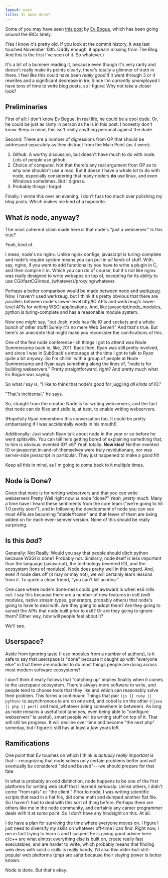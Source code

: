 ```yaml
---
layout: post
title: Is node done?
---
```


Some of you may have seen [this post](https://gitlab.com/ev/evbogue/blob/master/content/nodeisdone.md) by [Ev Bogue](http://evbogue.com), which has been going around the IRCs lately.

(Yes I know it's pretty old. If you look at the commit history, it was last touched November 13th. Oddly enough, it appears missing from The Blog. And this is the first I've seen of it. So whatever.)

It's a bit of a bummer reading it, because even though it's very ranty and doesn't really make its points clearly, there's totally a glimmer of truth in there. I feel like this could have been *really good* if it went through 3 or 4 rewrites and a significant decrease in ire. Since I'm *currently unemployed* I have tons of time to write blog posts, so I figure: Why not take a closer look?

## Preliminaries

First of all: I don't know Ev Bogue. In real life, he could be a cool dude. Or, he could be just as ranty in person as he is in this post. I honestly don't know. Keep in mind, this isn't really anything personal against the dude.

Second: There are a number of digressions from OP that should be addressed separately as they distract from the Main Point (as it were):

1. Github. A worthy discussion, but doesn't have much to do with node. Lots of people use github.
2. Choice of computer. Not that there's any real argument from OP as to why one shouldn't use a mac. But it doesn't have a whole lot to do with node, especially considering that many noders **do** use linux, and even Windows sometimes. But I digress.
3. Probably things I forgot.

Finally: I wrote this over an evening. I don't fuss too much over polishing my blog posts. Which makes me kind of a hypocrite.

## What *is* node, anyway?

The most coherent claim made here is that node's "just a webserver." Is this true?

Yeah, kind of.

I mean, node's no nginx. Unlike nginx configs, javascript is turing-complete and node's require system means you can pull in *all kinds* of stuff. With, say, nginx, if you want to add functionality you have to write a plugin in C, and then compile it in. Which you can do of course, but it's not like nginx was really designed to write webapps on top of, excepting for its ability to use CGI/fastCGI/mod_{whatever}/proxying/whatever.

Perhaps a better comparison would be made between node and [werkzeug](http://werkzeug.pocoo.org/). Now, I haven't used werkzeug, but I think it's pretty obvious that there are parallels between node's lower-level http/IO APIs and werkzeug's lower-level APIs for writing WSGI applications. And, like javascript/node_modules, python is turing-complete and has a reasonable module system.

Now one *might* say, "but Josh, node has file IO and sockets and a whole bunch of other stuff! Surely it's no mere Web Server!" And that's true. But here's an anecdote that might make you reconsider the ramifications of this.

One of the few node conference-ish things I got to attend was Node Summercamp back in, like, 2011. Back then, Ryan was still pretty involved, and since I was in SubStack's entourage at the time I got to talk to Ryan quite a bit anyway. So I'm chillin' with a group of people at Node Summercamp and Ryan says something along the lines of, "node is for building webservers." Pretty straightforward, right? And pretty much what Ev Bogue was saying.

So what *I* say is, "I like to think that node's good for juggling *all kinds* of IO."

"That's incidental," he says.

So, straight from the creator: Node is for writing webservers, and the fact that node can do files and stdio is, at best, to enable writing webservers.

(Hopefully Ryan remembers this conversation too. It could be pretty embarrasing if I was accidentally words in his mouth!)

Additionally: Just watch Ryan talk about node in the year or so before he went splitsville. You can tell he's getting bored of explaining something that, to him is obvious: evented IO? v8? Yeah totally. **Now kiss!** Neither evented IO or javascript in-and-of-themselves were truly revolutionary, nor was server-side javascript in particular. They just happened to make a good fit!

Keep all this in mind, as I'm going to come back to it multiple times.

## Node is Done?

Given that node is for writing webservers and that you can write webservers Pretty Well right now, *is* node "done?" *Yeah, pretty much.* Many a time have I heard these sentiments from the core team ("we're going to hit 1.0 pretty soon"), and in following the development of node you can see most APIs are becoming "stable/frozen" and that fewer of them are being added on for each even-semver version. None of this should be really surprising.

## Is this *bad*?

Generally: Not Really. Would you say that people should ditch python because WSGI is done? Probably not. Similarly, node itself is less important than the language (javascript), the technology (evented IO), and the ecosystem (tons of modules). Node does pretty well in this regard. And, even if node dies off (it may or may not), we will certainly learn lessons from it. To quote a close friend, "you can't kill an idea."

One case where node's done-ness could get awkward is when es6 rolls out. I say this because there are a number of new features in es6 (es6 modules, native stream types, generators, probably others) that node's going to have to deal with. Are they going to adopt them? Are they going to sunset the APIs that node built prior to es6? Or are they going to ignore them? Either way, how will people feel about it?

We'll see.

## Userspace?

Aside from ignoring taste (I use modules from a *number* of authors), is it safe to say that userspace is "done" because it caught up with "everyone else" in that there are modules to do most things people are doing across most modern software ecosystems?

I don't think it really follows that "catching up" implies finality when it comes to the userspace ecosystem. There's always more software to write, and people tend to choose tools that they like and which can reasonably solve their problem. This forms a continuum: Things that pair `(js || ruby || python)` to asynchronous io are on one end, and cobol is on the other (`(java || php || perl)` and mod_whatever being somewhere in between). As long as node remains a useful tool (and yes, even being able to "configure webservers" is useful), smart people will be writing stuff on top of it. That will still be progress. It will decline over time and become "the next php" someday, but I figure it still has at least a *few* years left.

## Ramifications

One point that Ev touches on which I think is *actually really important* is that---recognizing that node solves only certain problems better and *will* eventually be considered "old and busted"---we should prepare for that fate.

In what is probably an odd distinction, node happens to be one of the first platforms for writing web stuff that I learned seriously. Unlike others, I didn't come "from rails" or "the client." Prior to node, I was writing scientific scripts that read in a flat file, did some math and dumped another flat file. So I haven't had to deal with this sort of thing before. Perhaps there are others like me in the node community, and certainly any career programmer deals with it at *some* point. So I don't have any hindsight on this. At all.

I do have a plan for surviving the time where everyone moves on. I figure I just need to diversify my skills on whatever off-time I can find. Right now, I *am* in fact trying to learn c and I suspect Ev is giving good advice here. c/c++ are what almost everything else is built on, create really fast executables, and are harder to write, which probably means that finding web devs with solid c skills is really handy. I'd also thin older-but-still-popular web platforms (php) are safer because their staying power is better known.

Node is done. But that's okay.
